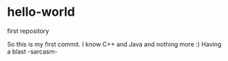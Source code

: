 # hello-world
first repository 

So this is my first commit. I know C++ and Java and nothing more :)
Having a blast
-sarcasm-
